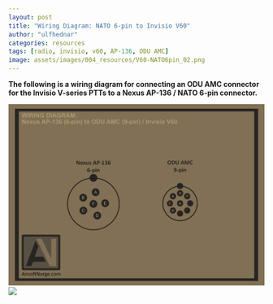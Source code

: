 ```yaml
---
layout: post
title: "Wiring Diagram: NATO 6-pin to Invisio V60"
author: "ulfhednar"
categories: resources
tags: [radio, invisio, v60, AP-136, ODU AMC]
image: assets/images/004_resources/V60-NATO6pin_02.png
---
```



**The following is a wiring diagram for connecting an ODU AMC connector for the Invisio V-series PTTs to a Nexus AP-136 / NATO 6-pin connector.**


<div class="image-thumbnail">
	<a href="/assets/images/004_resources/V60-NATO6pin.png">
		<img src="/assets/images/004_resources/V60-NATO6pin.png" width="640"/>
	</a>
</div>


<div class="image-thumbnail">
	<a href="/assets/images/004_resources/V60-NATO6pin_02.png">
		<img src="/assets/images/004_resources/V60-NATO6pin_02.png" width="640"/>
	</a>
</div>
